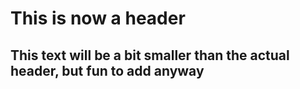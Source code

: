 # This is now a header
## This text will be a bit smaller than the actual header, but fun to add anyway
